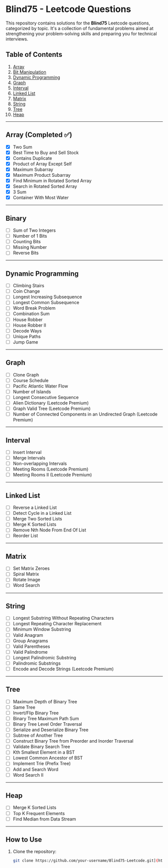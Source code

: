 # Blind75 - Leetcode Questions

This repository contains solutions for the **Blind75** Leetcode questions, categorized by topic. It's a collection of fundamental problems aimed at strengthening your problem-solving skills and preparing you for technical interviews.

## Table of Contents

1. [Array](https://leetcode.com/problem-list/array/)
2. [Bit Manipulation](https://leetcode.com/problem-list/bit-manipulation/)
3. [Dynamic Programming](https://leetcode.com/problem-list/dynamic-programming/)
4. [Graph](https://leetcode.com/problem-list/graph/)
5. [Interval](#interval)
6. [Linked List](https://leetcode.com/problem-list/linked-list/)
7. [Matrix](https://leetcode.com/problem-list/matrix/)
8. [String](https://leetcode.com/problem-list/string/)
9. [Tree](https://leetcode.com/problem-list/tree/)
10. [Heap](https://leetcode.com/problem-list/heap-priority-queue/)

---

## Array (Completed ✅)

- [x] Two Sum  
- [x] Best Time to Buy and Sell Stock  
- [x] Contains Duplicate  
- [x] Product of Array Except Self  
- [x] Maximum Subarray  
- [x] Maximum Product Subarray  
- [x] Find Minimum in Rotated Sorted Array  
- [x] Search in Rotated Sorted Array  
- [x] 3 Sum  
- [x] Container With Most Water  

---

## Binary

- [ ] Sum of Two Integers  
- [ ] Number of 1 Bits  
- [ ] Counting Bits  
- [ ] Missing Number  
- [ ] Reverse Bits  

---

## Dynamic Programming

- [ ] Climbing Stairs  
- [ ] Coin Change  
- [ ] Longest Increasing Subsequence  
- [ ] Longest Common Subsequence  
- [ ] Word Break Problem  
- [ ] Combination Sum  
- [ ] House Robber  
- [ ] House Robber II  
- [ ] Decode Ways  
- [ ] Unique Paths  
- [ ] Jump Game  

---

## Graph

- [ ] Clone Graph  
- [ ] Course Schedule  
- [ ] Pacific Atlantic Water Flow  
- [ ] Number of Islands  
- [ ] Longest Consecutive Sequence  
- [ ] Alien Dictionary (Leetcode Premium)  
- [ ] Graph Valid Tree (Leetcode Premium)  
- [ ] Number of Connected Components in an Undirected Graph (Leetcode Premium)  

---

## Interval

- [ ] Insert Interval  
- [ ] Merge Intervals  
- [ ] Non-overlapping Intervals  
- [ ] Meeting Rooms (Leetcode Premium)  
- [ ] Meeting Rooms II (Leetcode Premium)  

---

## Linked List

- [ ] Reverse a Linked List  
- [ ] Detect Cycle in a Linked List  
- [ ] Merge Two Sorted Lists  
- [ ] Merge K Sorted Lists  
- [ ] Remove Nth Node From End Of List  
- [ ] Reorder List  

---

## Matrix

- [ ] Set Matrix Zeroes  
- [ ] Spiral Matrix  
- [ ] Rotate Image  
- [ ] Word Search  

---

## String

- [ ] Longest Substring Without Repeating Characters  
- [ ] Longest Repeating Character Replacement  
- [ ] Minimum Window Substring  
- [ ] Valid Anagram  
- [ ] Group Anagrams  
- [ ] Valid Parentheses  
- [ ] Valid Palindrome  
- [ ] Longest Palindromic Substring  
- [ ] Palindromic Substrings  
- [ ] Encode and Decode Strings (Leetcode Premium)  

---

## Tree

- [ ] Maximum Depth of Binary Tree  
- [ ] Same Tree  
- [ ] Invert/Flip Binary Tree  
- [ ] Binary Tree Maximum Path Sum  
- [ ] Binary Tree Level Order Traversal  
- [ ] Serialize and Deserialize Binary Tree  
- [ ] Subtree of Another Tree  
- [ ] Construct Binary Tree from Preorder and Inorder Traversal  
- [ ] Validate Binary Search Tree  
- [ ] Kth Smallest Element in a BST  
- [ ] Lowest Common Ancestor of BST  
- [ ] Implement Trie (Prefix Tree)  
- [ ] Add and Search Word  
- [ ] Word Search II  

---

## Heap

- [ ] Merge K Sorted Lists  
- [ ] Top K Frequent Elements  
- [ ] Find Median from Data Stream  

---

## How to Use

1. Clone the repository:
   ```bash
   git clone https://github.com/your-username/Blind75-Leetcode.git](https://github.com/MrRavikumar/Bind75_Leetcode.git
